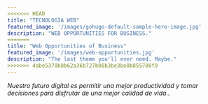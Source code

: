 ```yaml
---
<<<<<<< HEAD
title: "TECNOLOGIA WEB"
featured_image: '/images/gohugo-default-sample-hero-image.jpg'
description: "WEB OPPORTUNITIES FOR BUSINESS."
=======
title: "Web Opportunities of Business"
featured_image: '/images/web-opportunities.jpg'
description: "The last theme you'll ever need. Maybe."
>>>>>>> 4abe5370b8b62a36b727b08b3be3be0b855708f9
---
```

*Nuestro futuro digital es permitir una mejor productividad y tomar decisiones para disfrutar de una mejor calidad de vida..*
